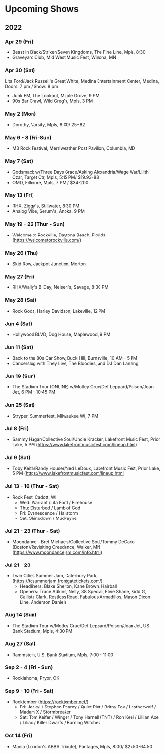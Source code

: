 # Upcoming Shows

## 2022

### Apr 29 (Fri)
- Beast in Black/Striker/Seven Kingdoms, The Fine Line, Mpls, 8:30
- Graveyard Club, Mid West Music Fest, Winona, MN

### Apr 30 (Sat)
Lita Ford/Jack Russell's Great White, Medina Entertainment Center, Medina, Doors: 7 pm / Show: 8 pm
- Junk FM, The Lookout, Maple Grove, 9 PM
- 90s Bar Crawl, Wild Greg's, Mpls, 3 PM

### May 2 (Mon)
- Dorothy, Varsity, Mpls, 8:00/ $25-$82

### May 6 - 8 (Fri-Sun)
- M3 Rock Festival, Merriweather Post Pavilion, Columbia, MD

### May 7 (Sat)
- Godsmack w/Three Days Grace/Asking Alexandria/Wage War/Lilith Czar, Target Ctr, Mpls, 5:15 PM/ $19.93-88
- OMD, Fillmore, Mpls, 7 PM / $34-200

### May 13 (Fri)
- RHX, Ziggy's, Stillwater, 8:30 PM
- Analog Vibe, Serum's, Anoka, 9 PM

### May 19 - 22 (Thur - Sun)
- Welcome to Rockville, Daytona Beach, Florida (https://welcometorockville.com/)

### May 26 (Thu)
- Skid Row, Jackpot Junction, Morton

### May 27 (Fri)
- RHX/Wally's B-Day, Neisen's, Savage, 8:30 PM

### May 28 (Sat)
- Rock Godz, Harley Davidson, Lakeville, 12 PM

### Jun 4 (Sat)
- Hollywood BLVD, Dog House, Maplewood, 9 PM

### Jun 11 (Sat)
- Back to the 80s Car Show, Buck Hill, Burnsville, 10 AM - 5 PM
- Cancerslug with They Live, The Bloodies, and DJ Dan Lansing

### Jun 19 (Sun)
- The Stadium Tour (ONLINE) w/Motley Crue/Def Leppard/Poison/Joan Jet, 6 PM - 10:45 PM

### Jun 25 (Sat)
- Stryper, Summerfest, Milwaukee WI, 7 PM

### Jul 8 (Fri)
-  Sammy Hagar/Collective Soul/Uncle Kracker, Lakefront Music Fest, Prior Lake, 5 PM (https://www.lakefrontmusicfest.com/lineup.html)

### Jul 9 (Sat)
-  Toby Keith/Randy Houser/Ned LeDoux, Lakefront Music Fest, Prior Lake, 5 PM (https://www.lakefrontmusicfest.com/lineup.html

### Jul 13 - 16 (Thur - Sat)
- Rock Fest, Cadott, WI
  * Wed: Warrant /Lita Ford / Firehouse
  - Thu: Disturbed / Lamb of God
  * Fri: Evenescence / Hailstorm
  - Sat: Shinedown / Mudvayne


### Jul 21 - 23 (Thur - Sat)
- Moondance - Bret Michaels/Collective Soul/Tommy DeCario (Boston)/Revisiting Creedence, Walker, MN (https://www.moondancejam.com/info.html)

### Jul 21 - 23
- Twin Cities Summer Jam, Caterbury Park, (https://tcsummerjam.frontgatetickets.com/)
  - Headliners: Blake Shelton, Kane Brown, Hairball
  - Openers: Trace Adkins, Nelly, 38 Special, Elvie Shane, Kidd G, Callista Clark, Restless Road, Fabulous Armadillos, Mason Dixon Line, Anderson Daniels

### Aug 14 (Sun)
- The Stadium Tour w/Motley Crue/Def Leppard/Poison/Joan Jet, US Bank Stadium, Mpls, 4:30 PM


### Aug 27 (Sat)
- Rammstein, U.S. Bank Stadium, Mpls, 7:00 - 11:00

### Sep 2 - 4 (Fri - Sun)
- Rocklahoma, Pryor, OK

### Sep 9 - 10 (Fri - Sat)
- Rocktember (https://rocktember.net/)
  - Fri: Jackyl / Stephen Pearcy / Quiet Riot / Britny Fox / Leatherwolf / Madam X / Störmbreaker
  - Sat: Tom Keifer / Winger / Tony Harnell (TNT) / Ron Keel / Lillian Axe / Liliac / Killer Dwarfs / Burning Witches

### Oct 14 (Fri)
- Mania (London's ABBA Tribute), Pantages, Mpls, 8:00/ $27.50-64.50


